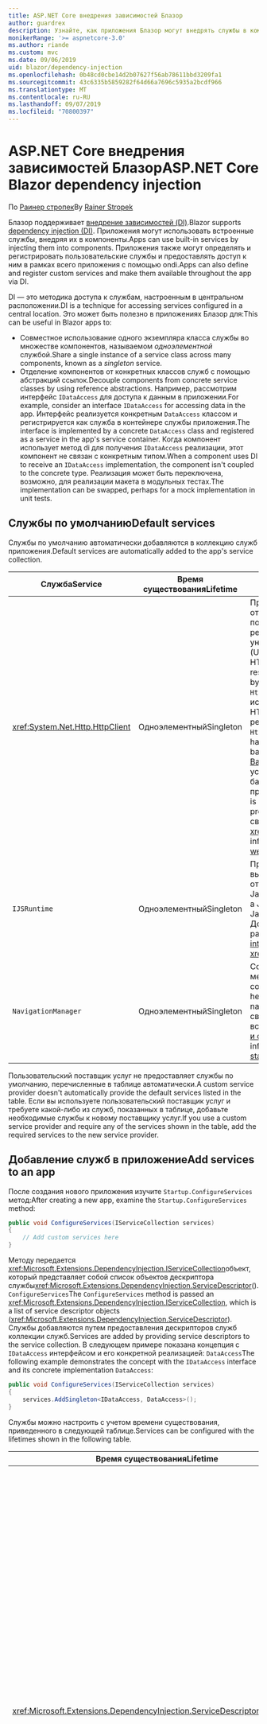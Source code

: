 ```yaml
---
title: ASP.NET Core внедрения зависимостей Блазор
author: guardrex
description: Узнайте, как приложения Блазор могут внедрять службы в компоненты.
monikerRange: '>= aspnetcore-3.0'
ms.author: riande
ms.custom: mvc
ms.date: 09/06/2019
uid: blazor/dependency-injection
ms.openlocfilehash: 0b48cd0cbe14d2b07627f56ab78611bbd3209fa1
ms.sourcegitcommit: 43c6335b5859282f64d66a7696c5935a2bcdf966
ms.translationtype: MT
ms.contentlocale: ru-RU
ms.lasthandoff: 09/07/2019
ms.locfileid: "70800397"
---
```

# <a name="aspnet-core-blazor-dependency-injection"></a><span data-ttu-id="d4389-103">ASP.NET Core внедрения зависимостей Блазор</span><span class="sxs-lookup"><span data-stu-id="d4389-103">ASP.NET Core Blazor dependency injection</span></span>

<span data-ttu-id="d4389-104">По [Раинер стропек](https://www.timecockpit.com)</span><span class="sxs-lookup"><span data-stu-id="d4389-104">By [Rainer Stropek](https://www.timecockpit.com)</span></span>

<span data-ttu-id="d4389-105">Блазор поддерживает [внедрение зависимостей (DI)](xref:fundamentals/dependency-injection).</span><span class="sxs-lookup"><span data-stu-id="d4389-105">Blazor supports [dependency injection (DI)](xref:fundamentals/dependency-injection).</span></span> <span data-ttu-id="d4389-106">Приложения могут использовать встроенные службы, внедряя их в компоненты.</span><span class="sxs-lookup"><span data-stu-id="d4389-106">Apps can use built-in services by injecting them into components.</span></span> <span data-ttu-id="d4389-107">Приложения также могут определять и регистрировать пользовательские службы и предоставлять доступ к ним в рамках всего приложения с помощью ondi.</span><span class="sxs-lookup"><span data-stu-id="d4389-107">Apps can also define and register custom services and make them available throughout the app via DI.</span></span>

<span data-ttu-id="d4389-108">DI — это методика доступа к службам, настроенным в центральном расположении.</span><span class="sxs-lookup"><span data-stu-id="d4389-108">DI is a technique for accessing services configured in a central location.</span></span> <span data-ttu-id="d4389-109">Это может быть полезно в приложениях Блазор для:</span><span class="sxs-lookup"><span data-stu-id="d4389-109">This can be useful in Blazor apps to:</span></span>

* <span data-ttu-id="d4389-110">Совместное использование одного экземпляра класса службы во множестве компонентов, называемом *одноэлементной* службой.</span><span class="sxs-lookup"><span data-stu-id="d4389-110">Share a single instance of a service class across many components, known as a *singleton* service.</span></span>
* <span data-ttu-id="d4389-111">Отделение компонентов от конкретных классов служб с помощью абстракций ссылок.</span><span class="sxs-lookup"><span data-stu-id="d4389-111">Decouple components from concrete service classes by using reference abstractions.</span></span> <span data-ttu-id="d4389-112">Например, рассмотрим интерфейс `IDataAccess` для доступа к данным в приложении.</span><span class="sxs-lookup"><span data-stu-id="d4389-112">For example, consider an interface `IDataAccess` for accessing data in the app.</span></span> <span data-ttu-id="d4389-113">Интерфейс реализуется конкретным `DataAccess` классом и регистрируется как служба в контейнере службы приложения.</span><span class="sxs-lookup"><span data-stu-id="d4389-113">The interface is implemented by a concrete `DataAccess` class and registered as a service in the app's service container.</span></span> <span data-ttu-id="d4389-114">Когда компонент использует метод di для получения `IDataAccess` реализации, этот компонент не связан с конкретным типом.</span><span class="sxs-lookup"><span data-stu-id="d4389-114">When a component uses DI to receive an `IDataAccess` implementation, the component isn't coupled to the concrete type.</span></span> <span data-ttu-id="d4389-115">Реализация может быть переключена, возможно, для реализации макета в модульных тестах.</span><span class="sxs-lookup"><span data-stu-id="d4389-115">The implementation can be swapped, perhaps for a mock implementation in unit tests.</span></span>

## <a name="default-services"></a><span data-ttu-id="d4389-116">Службы по умолчанию</span><span class="sxs-lookup"><span data-stu-id="d4389-116">Default services</span></span>

<span data-ttu-id="d4389-117">Службы по умолчанию автоматически добавляются в коллекцию служб приложения.</span><span class="sxs-lookup"><span data-stu-id="d4389-117">Default services are automatically added to the app's service collection.</span></span>

| <span data-ttu-id="d4389-118">Служба</span><span class="sxs-lookup"><span data-stu-id="d4389-118">Service</span></span> | <span data-ttu-id="d4389-119">Время существования</span><span class="sxs-lookup"><span data-stu-id="d4389-119">Lifetime</span></span> | <span data-ttu-id="d4389-120">Описание</span><span class="sxs-lookup"><span data-stu-id="d4389-120">Description</span></span> |
| ------- | -------- | ----------- |
| <xref:System.Net.Http.HttpClient> | <span data-ttu-id="d4389-121">Одноэлементный</span><span class="sxs-lookup"><span data-stu-id="d4389-121">Singleton</span></span> | <span data-ttu-id="d4389-122">Предоставляет методы для отправки HTTP-запросов и получения HTTP-ответов от ресурса, идентифицируемого по универсальному коду ресурса (URI).</span><span class="sxs-lookup"><span data-stu-id="d4389-122">Provides methods for sending HTTP requests and receiving HTTP responses from a resource identified by a URI.</span></span> <span data-ttu-id="d4389-123">Обратите внимание, что `HttpClient` этот экземпляр использует браузер для обработки HTTP-трафика в фоновом режиме.</span><span class="sxs-lookup"><span data-stu-id="d4389-123">Note that this instance of `HttpClient` uses the browser for handling the HTTP traffic in the background.</span></span> <span data-ttu-id="d4389-124">[HttpClient. BaseAddress](xref:System.Net.Http.HttpClient.BaseAddress) автоматически устанавливается в качестве базового префикса URI приложения.</span><span class="sxs-lookup"><span data-stu-id="d4389-124">[HttpClient.BaseAddress](xref:System.Net.Http.HttpClient.BaseAddress) is automatically set to the base URI prefix of the app.</span></span> <span data-ttu-id="d4389-125">Дополнительные сведения см. в разделе <xref:blazor/call-web-api>.</span><span class="sxs-lookup"><span data-stu-id="d4389-125">For more information, see <xref:blazor/call-web-api>.</span></span> |
| `IJSRuntime` | <span data-ttu-id="d4389-126">Одноэлементный</span><span class="sxs-lookup"><span data-stu-id="d4389-126">Singleton</span></span> | <span data-ttu-id="d4389-127">Представляет экземпляр среды выполнения JavaScript, в которой отправляются вызовы JavaScript.</span><span class="sxs-lookup"><span data-stu-id="d4389-127">Represents an instance of a JavaScript runtime where JavaScript calls are dispatched.</span></span> <span data-ttu-id="d4389-128">Дополнительные сведения см. в разделе <xref:blazor/javascript-interop>.</span><span class="sxs-lookup"><span data-stu-id="d4389-128">For more information, see <xref:blazor/javascript-interop>.</span></span> |
| `NavigationManager` | <span data-ttu-id="d4389-129">Одноэлементный</span><span class="sxs-lookup"><span data-stu-id="d4389-129">Singleton</span></span> | <span data-ttu-id="d4389-130">Содержит вспомогательные методы для работы с URI и состоянием навигации.</span><span class="sxs-lookup"><span data-stu-id="d4389-130">Contains helpers for working with URIs and navigation state.</span></span> <span data-ttu-id="d4389-131">Дополнительные сведения см. в разделе вспомогательные функции для [URI и состояний навигации](xref:blazor/routing#uri-and-navigation-state-helpers).</span><span class="sxs-lookup"><span data-stu-id="d4389-131">For more information, see [URI and navigation state helpers](xref:blazor/routing#uri-and-navigation-state-helpers).</span></span> |

<span data-ttu-id="d4389-132">Пользовательский поставщик услуг не предоставляет службы по умолчанию, перечисленные в таблице автоматически.</span><span class="sxs-lookup"><span data-stu-id="d4389-132">A custom service provider doesn't automatically provide the default services listed in the table.</span></span> <span data-ttu-id="d4389-133">Если вы используете пользовательский поставщик услуг и требуете какой-либо из служб, показанных в таблице, добавьте необходимые службы к новому поставщику услуг.</span><span class="sxs-lookup"><span data-stu-id="d4389-133">If you use a custom service provider and require any of the services shown in the table, add the required services to the new service provider.</span></span>

## <a name="add-services-to-an-app"></a><span data-ttu-id="d4389-134">Добавление служб в приложение</span><span class="sxs-lookup"><span data-stu-id="d4389-134">Add services to an app</span></span>

<span data-ttu-id="d4389-135">После создания нового приложения изучите `Startup.ConfigureServices` метод:</span><span class="sxs-lookup"><span data-stu-id="d4389-135">After creating a new app, examine the `Startup.ConfigureServices` method:</span></span>

```csharp
public void ConfigureServices(IServiceCollection services)
{
    // Add custom services here
}
```

<span data-ttu-id="d4389-136">Методу передается <xref:Microsoft.Extensions.DependencyInjection.IServiceCollection>объект, который представляет собой список объектов дескриптора службы<xref:Microsoft.Extensions.DependencyInjection.ServiceDescriptor>(). `ConfigureServices`</span><span class="sxs-lookup"><span data-stu-id="d4389-136">The `ConfigureServices` method is passed an <xref:Microsoft.Extensions.DependencyInjection.IServiceCollection>, which is a list of service descriptor objects (<xref:Microsoft.Extensions.DependencyInjection.ServiceDescriptor>).</span></span> <span data-ttu-id="d4389-137">Службы добавляются путем предоставления дескрипторов служб коллекции служб.</span><span class="sxs-lookup"><span data-stu-id="d4389-137">Services are added by providing service descriptors to the service collection.</span></span> <span data-ttu-id="d4389-138">В следующем примере показана концепция с `IDataAccess` интерфейсом и его конкретной реализацией: `DataAccess`</span><span class="sxs-lookup"><span data-stu-id="d4389-138">The following example demonstrates the concept with the `IDataAccess` interface and its concrete implementation `DataAccess`:</span></span>

```csharp
public void ConfigureServices(IServiceCollection services)
{
    services.AddSingleton<IDataAccess, DataAccess>();
}
```

<span data-ttu-id="d4389-139">Службы можно настроить с учетом времени существования, приведенного в следующей таблице.</span><span class="sxs-lookup"><span data-stu-id="d4389-139">Services can be configured with the lifetimes shown in the following table.</span></span>

| <span data-ttu-id="d4389-140">Время существования</span><span class="sxs-lookup"><span data-stu-id="d4389-140">Lifetime</span></span> | <span data-ttu-id="d4389-141">Описание</span><span class="sxs-lookup"><span data-stu-id="d4389-141">Description</span></span> |
| -------- | ----------- |
| <xref:Microsoft.Extensions.DependencyInjection.ServiceDescriptor.Scoped*> | <span data-ttu-id="d4389-142">В настоящее время приложения веб-сборки блазор не имеют концепции областей DI.</span><span class="sxs-lookup"><span data-stu-id="d4389-142">Blazor WebAssembly apps don't currently have a concept of DI scopes.</span></span> <span data-ttu-id="d4389-143">`Scoped`— зарегистрированные службы ведут `Singleton` себя как службы.</span><span class="sxs-lookup"><span data-stu-id="d4389-143">`Scoped`-registered services behave like `Singleton` services.</span></span> <span data-ttu-id="d4389-144">Однако модель размещения на стороне сервера поддерживает `Scoped` время существования.</span><span class="sxs-lookup"><span data-stu-id="d4389-144">However, the server-side hosting model supports the `Scoped` lifetime.</span></span> <span data-ttu-id="d4389-145">В приложениях Блазор Server регистрация службы с заданной областью ограничивается *соединением*.</span><span class="sxs-lookup"><span data-stu-id="d4389-145">In Blazor Server apps, a scoped service registration is scoped to the *connection*.</span></span> <span data-ttu-id="d4389-146">По этой причине использование служб с заданной областью предпочтительно для служб, которые должны быть ограничены текущим пользователем, даже если текущим намерением является запуск на стороне клиента в браузере.</span><span class="sxs-lookup"><span data-stu-id="d4389-146">For this reason, using scoped services is preferred for services that should be scoped to the current user, even if the current intent is to run client-side in the browser.</span></span> |
| <xref:Microsoft.Extensions.DependencyInjection.ServiceDescriptor.Singleton*> | <span data-ttu-id="d4389-147">DI создает *один экземпляр* службы.</span><span class="sxs-lookup"><span data-stu-id="d4389-147">DI creates a *single instance* of the service.</span></span> <span data-ttu-id="d4389-148">Все компоненты, которым `Singleton` необходима служба, получают экземпляр той же службы.</span><span class="sxs-lookup"><span data-stu-id="d4389-148">All components requiring a `Singleton` service receive an instance of the same service.</span></span> |
| <xref:Microsoft.Extensions.DependencyInjection.ServiceDescriptor.Transient*> | <span data-ttu-id="d4389-149">Каждый раз, когда компонент получает экземпляр `Transient` службы из контейнера службы, он получает *новый экземпляр* службы.</span><span class="sxs-lookup"><span data-stu-id="d4389-149">Whenever a component obtains an instance of a `Transient` service from the service container, it receives a *new instance* of the service.</span></span> |

<span data-ttu-id="d4389-150">Система DI основана на системе DI в ASP.NET Core.</span><span class="sxs-lookup"><span data-stu-id="d4389-150">The DI system is based on the DI system in ASP.NET Core.</span></span> <span data-ttu-id="d4389-151">Дополнительные сведения см. в разделе <xref:fundamentals/dependency-injection>.</span><span class="sxs-lookup"><span data-stu-id="d4389-151">For more information, see <xref:fundamentals/dependency-injection>.</span></span>

## <a name="request-a-service-in-a-component"></a><span data-ttu-id="d4389-152">Запрос службы в компоненте</span><span class="sxs-lookup"><span data-stu-id="d4389-152">Request a service in a component</span></span>

<span data-ttu-id="d4389-153">После добавления служб в коллекцию служб вставьте их в компоненты с помощью [ \@](xref:mvc/views/razor#inject) директивы вставки Razor.</span><span class="sxs-lookup"><span data-stu-id="d4389-153">After services are added to the service collection, inject the services into the components using the [\@inject](xref:mvc/views/razor#inject) Razor directive.</span></span> <span data-ttu-id="d4389-154">`@inject`имеет два параметра:</span><span class="sxs-lookup"><span data-stu-id="d4389-154">`@inject` has two parameters:</span></span>

* <span data-ttu-id="d4389-155">Введите &ndash; тип службы для вставки.</span><span class="sxs-lookup"><span data-stu-id="d4389-155">Type &ndash; The type of the service to inject.</span></span>
* <span data-ttu-id="d4389-156">Свойство &ndash; имя свойства, получающего внедренную службу приложений.</span><span class="sxs-lookup"><span data-stu-id="d4389-156">Property &ndash; The name of the property receiving the injected app service.</span></span> <span data-ttu-id="d4389-157">Свойство не требуется создавать вручную.</span><span class="sxs-lookup"><span data-stu-id="d4389-157">The property doesn't require manual creation.</span></span> <span data-ttu-id="d4389-158">Компилятор создает свойство.</span><span class="sxs-lookup"><span data-stu-id="d4389-158">The compiler creates the property.</span></span>

<span data-ttu-id="d4389-159">Дополнительные сведения см. в разделе <xref:mvc/views/dependency-injection>.</span><span class="sxs-lookup"><span data-stu-id="d4389-159">For more information, see <xref:mvc/views/dependency-injection>.</span></span>

<span data-ttu-id="d4389-160">Используйте несколько `@inject` инструкций для внедрения различных служб.</span><span class="sxs-lookup"><span data-stu-id="d4389-160">Use multiple `@inject` statements to inject different services.</span></span>

<span data-ttu-id="d4389-161">В следующем примере показано, как использовать `@inject`.</span><span class="sxs-lookup"><span data-stu-id="d4389-161">The following example shows how to use `@inject`.</span></span> <span data-ttu-id="d4389-162">Реализация `Services.IDataAccess` службы внедряется в свойство `DataRepository`компонента.</span><span class="sxs-lookup"><span data-stu-id="d4389-162">The service implementing `Services.IDataAccess` is injected into the component's property `DataRepository`.</span></span> <span data-ttu-id="d4389-163">Обратите внимание, что код использует `IDataAccess` только абстракцию:</span><span class="sxs-lookup"><span data-stu-id="d4389-163">Note how the code is only using the `IDataAccess` abstraction:</span></span>

[!code-cshtml[](dependency-injection/samples_snapshot/3.x/CustomerList.razor?highlight=2-3,23)]

<span data-ttu-id="d4389-164">На внутреннем уровне созданное свойство`DataRepository`() снабжено `InjectAttribute` атрибутом.</span><span class="sxs-lookup"><span data-stu-id="d4389-164">Internally, the generated property (`DataRepository`) is decorated with the `InjectAttribute` attribute.</span></span> <span data-ttu-id="d4389-165">Как правило, этот атрибут не используется напрямую.</span><span class="sxs-lookup"><span data-stu-id="d4389-165">Typically, this attribute isn't used directly.</span></span> <span data-ttu-id="d4389-166">Если базовый класс необходим для компонентов, а для базового класса также требуются подставляемые свойства, вручную добавьте `InjectAttribute`:</span><span class="sxs-lookup"><span data-stu-id="d4389-166">If a base class is required for components and injected properties are also required for the base class, manually add the `InjectAttribute`:</span></span>

```csharp
public class ComponentBase : IComponent
{
    // DI works even if using the InjectAttribute in a component's base class.
    [Inject]
    protected IDataAccess DataRepository { get; set; }
    ...
}
```

<span data-ttu-id="d4389-167">В компонентах, производных от базового класса `@inject` , директива не требуется.</span><span class="sxs-lookup"><span data-stu-id="d4389-167">In components derived from the base class, the `@inject` directive isn't required.</span></span> <span data-ttu-id="d4389-168">`InjectAttribute` Для базового класса достаточно:</span><span class="sxs-lookup"><span data-stu-id="d4389-168">The `InjectAttribute` of the base class is sufficient:</span></span>

```cshtml
@page "/demo"
@inherits ComponentBase

<h1>Demo Component</h1>
```

## <a name="use-di-in-services"></a><span data-ttu-id="d4389-169">Использование ondi в службах</span><span class="sxs-lookup"><span data-stu-id="d4389-169">Use DI in services</span></span>

<span data-ttu-id="d4389-170">Для сложных служб могут потребоваться дополнительные службы.</span><span class="sxs-lookup"><span data-stu-id="d4389-170">Complex services might require additional services.</span></span> <span data-ttu-id="d4389-171">В предыдущем примере `DataAccess` может `HttpClient` потребоваться служба по умолчанию.</span><span class="sxs-lookup"><span data-stu-id="d4389-171">In the prior example, `DataAccess` might require the `HttpClient` default service.</span></span> <span data-ttu-id="d4389-172">`@inject`(или `InjectAttribute`) недоступен для использования в службах.</span><span class="sxs-lookup"><span data-stu-id="d4389-172">`@inject` (or the `InjectAttribute`) isn't available for use in services.</span></span> <span data-ttu-id="d4389-173">Вместо этого следует использовать *внедрение конструктора* .</span><span class="sxs-lookup"><span data-stu-id="d4389-173">*Constructor injection* must be used instead.</span></span> <span data-ttu-id="d4389-174">Необходимые службы добавляются путем добавления параметров в конструктор службы.</span><span class="sxs-lookup"><span data-stu-id="d4389-174">Required services are added by adding parameters to the service's constructor.</span></span> <span data-ttu-id="d4389-175">Когда DI создает службу, она распознает необходимые службы в конструкторе и предоставляет их соответствующим образом.</span><span class="sxs-lookup"><span data-stu-id="d4389-175">When DI creates the service, it recognizes the services it requires in the constructor and provides them accordingly.</span></span>

```csharp
public class DataAccess : IDataAccess
{
    // The constructor receives an HttpClient via dependency
    // injection. HttpClient is a default service.
    public DataAccess(HttpClient client)
    {
        ...
    }
}
```

<span data-ttu-id="d4389-176">Необходимые условия для внедрения конструктора:</span><span class="sxs-lookup"><span data-stu-id="d4389-176">Prerequisites for constructor injection:</span></span>

* <span data-ttu-id="d4389-177">Должен существовать один конструктор, аргументы которого могут быть выполнены методом DI.</span><span class="sxs-lookup"><span data-stu-id="d4389-177">One constructor must exist whose arguments can all be fulfilled by DI.</span></span> <span data-ttu-id="d4389-178">Дополнительные параметры, не охваченные DI, разрешены, если они указывают значения по умолчанию.</span><span class="sxs-lookup"><span data-stu-id="d4389-178">Additional parameters not covered by DI are allowed if they specify default values.</span></span>
* <span data-ttu-id="d4389-179">Применимый конструктор должен быть *открытым*.</span><span class="sxs-lookup"><span data-stu-id="d4389-179">The applicable constructor must be *public*.</span></span>
* <span data-ttu-id="d4389-180">Должен существовать один подходящий конструктор.</span><span class="sxs-lookup"><span data-stu-id="d4389-180">One applicable constructor must exist.</span></span> <span data-ttu-id="d4389-181">В случае неоднозначности DI выдает исключение.</span><span class="sxs-lookup"><span data-stu-id="d4389-181">In case of an ambiguity, DI throws an exception.</span></span>

## <a name="utility-base-component-classes-to-manage-a-di-scope"></a><span data-ttu-id="d4389-182">Классы базовых компонентов служебной программы для управления областью DI</span><span class="sxs-lookup"><span data-stu-id="d4389-182">Utility base component classes to manage a DI scope</span></span>

<span data-ttu-id="d4389-183">В ASP.NET Core приложениях службы с областью действия обычно ограничены текущим запросом.</span><span class="sxs-lookup"><span data-stu-id="d4389-183">In ASP.NET Core apps, scoped services are typically scoped to the current request.</span></span> <span data-ttu-id="d4389-184">По завершении запроса все неограниченные или временные службы удаляются системой DI.</span><span class="sxs-lookup"><span data-stu-id="d4389-184">After the request completes, any scoped or transient services are disposed by the DI system.</span></span> <span data-ttu-id="d4389-185">В приложениях Блазор Server область запроса длится на время клиентского соединения, что может привести к тому, что временные и ограниченные службы будут работать намного дольше, чем ожидалось.</span><span class="sxs-lookup"><span data-stu-id="d4389-185">In Blazor Server apps, the request scope lasts for the duration of the client connection, which can result in transient and scoped services living much longer than expected.</span></span>

<span data-ttu-id="d4389-186">Чтобы ограничить время существования компонента службами, можно использовать `OwningComponentBase` базовые классы и. `OwningComponentBase<TService>`</span><span class="sxs-lookup"><span data-stu-id="d4389-186">To scope services to the lifetime of a component, can use the `OwningComponentBase` and `OwningComponentBase<TService>` base classes.</span></span> <span data-ttu-id="d4389-187">Эти базовые классы предоставляют `ScopedServices` свойство типа `IServiceProvider` , разрешающее службы, областью действия которых является время существования компонента.</span><span class="sxs-lookup"><span data-stu-id="d4389-187">These base classes expose a `ScopedServices` property of type `IServiceProvider` that resolve services that are scoped to the lifetime of the component.</span></span> <span data-ttu-id="d4389-188">Чтобы создать компонент, наследующий от базового класса в Razor, используйте `@inherits` директиву.</span><span class="sxs-lookup"><span data-stu-id="d4389-188">To author a component that inherits from a base class in Razor, use the `@inherits` directive.</span></span>

```cshtml
@page "/users"
@attribute [Authorize]
@inherits OwningComponentBase<Data.ApplicationDbContext>

<h1>Users (@Service.Users.Count())</h1>
<ul>
    @foreach (var user in Service.Users)
    {
        <li>@user.UserName</li>
    }
</ul>
```

> [!NOTE]
> <span data-ttu-id="d4389-189">Службы, внедренные в компонент с `@inject` помощью или `InjectAttribute` , не создаются в области компонента и привязаны к области запроса.</span><span class="sxs-lookup"><span data-stu-id="d4389-189">Services injected into the component using `@inject` or the `InjectAttribute` aren't created in the component's scope and are tied to the request scope.</span></span>

## <a name="additional-resources"></a><span data-ttu-id="d4389-190">Дополнительные ресурсы</span><span class="sxs-lookup"><span data-stu-id="d4389-190">Additional resources</span></span>

* <xref:fundamentals/dependency-injection>
* <xref:mvc/views/dependency-injection>
